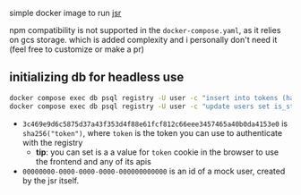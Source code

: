 simple docker image to run [jsr](https://github.com/jsr-io/jsr)

npm compatibility is not supported in the `docker-compose.yaml`, as it relies on gcs storage.
which is added complexity and i personally don't need it (feel free to customize or make a pr)

## initializing db for headless use

```bash
docker compose exec db psql registry -U user -c "insert into tokens (hash, user_id, type, expires_at) values ('3c469e9d6c5875d37a43f353d4f88e61fcf812c66eee3457465a40b0da4153e0', '00000000-0000-0000-0000-000000000000', 'web', current_date + interval '100' year);"
docker compose exec db psql registry -U user -c "update users set is_staff = true, scope_limit = 99999 where id = '00000000-0000-0000-0000-000000000000';"
```

- `3c469e9d6c5875d37a43f353d4f88e61fcf812c66eee3457465a40b0da4153e0` is `sha256("token")`, where `token` is the token you can use to authenticate with the registry
  - **tip**: you can set is a a value for `token` cookie in the browser to use the frontend and any of its apis
- `00000000-0000-0000-0000-000000000000` is an id of a mock user, created by the jsr itself.